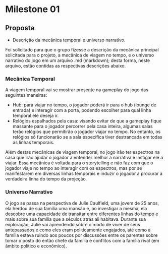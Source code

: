 # Milestone 01
## Proposta
- Descrição da mecânica temporal e universo narrativo. <br>

Foi solicitado para que o grupo fizesse a descrição da mecânica principal solicitada para o projeto, a mecânica de viagem no tempo, e o universo narrativo do jogo em um arquivo .md (markdown); desta forma, neste arquivo, estão contidas as respectivas descrições abaixo.

### Mecânica Temporal
A viagem temporal vai se mostrar presente na gameplay do jogo das seguintes maneiras:
- Hub: para viajar no tempo, o jogador poderá ir para o hub (lounge de entrada) e interagir com a porta, podendo escolher para qual linha temporal ele deseja ir.
- Relógios espalhados pela casa: visando evitar de que a gameplay fique massante para o jogador percorrer pela casa inteira, algumas salas terão relógios que permitirão o jogador viajar no tempo. No entanto, os relógios só funcionarão se a sala específica tiver destrancada em todas as linhas temporais. <br>

Além destas mecânicas de viagem temporal, no jogo irão ter espectros na casa que irão ajudar o jogador a entender melhor a narrativa e instigar ele a viajar. Essa mecânica é voltada para o storytelling e não faz com que o jogador viaje no tempo ao interagir com os espectros, mas por se manifestarem em diversas linhas temporais e induzir o jogador a procurar a verdadeira linha do tempo da projeção.

### Universo Narrativo
O jogo se passa na perspectiva de Julie Caulfield, uma jovem de 25 anos, ela herdou de sua família uma mansão e, ao investigar a mesma, ela descobre uma capacidade de transitar entre diferentes linhas do tempo e mais sobre sua família que a séculos atrás ali habitava. Durante sua exploração, Julie vai aprendendo sobre o modo de viver de seus antepassados e como eles eram politicamente engajados, até como a família estava ruindo aos poucos por discussões entre os parentes sobre tomar o posto do então chefe da família e conflitos com a família rival (em âmbito político e econômico).